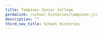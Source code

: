 ```yaml
---
title: Tampines Junior College
permalink: /school-histories/tampines-jc/
description: ""
third_nav_title: School Histories
---
```


